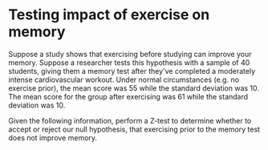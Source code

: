 # Testing impact of exercise on memory

Suppose a study shows that exercising before studying can improve your memory. Suppose a researcher tests this hypothesis with a sample of 40 students, giving them a memory test after they've completed a moderately intense cardiovascular workout. Under normal circumstances (e.g. no exercise prior), the mean score was 55 while the standard deviation was 10. The mean score for the group after exercising was 61 while the standard deviation was 10.

Given the following information, perform a Z-test to determine whether to accept or reject our null hypothesis, that exercising prior to the memory test does not improve memory.
